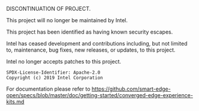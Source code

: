 DISCONTINUATION OF PROJECT. 

This project will no longer be maintained by Intel.

This project has been identified as having known security escapes.

Intel has ceased development and contributions including, but not limited to, maintenance, bug fixes, new releases, or updates, to this project.  

Intel no longer accepts patches to this project.
```text
SPDX-License-Identifier: Apache-2.0
Copyright (c) 2019 Intel Corporation
```

For documentation please refer to https://github.com/smart-edge-open/specs/blob/master/doc/getting-started/converged-edge-experience-kits.md
